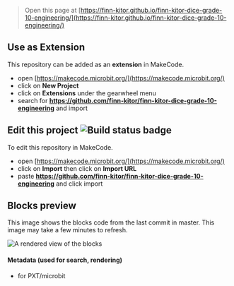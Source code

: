 
> Open this page at [https://finn-kitor.github.io/finn-kitor-dice-grade-10-engineering/](https://finn-kitor.github.io/finn-kitor-dice-grade-10-engineering/)

## Use as Extension

This repository can be added as an **extension** in MakeCode.

* open [https://makecode.microbit.org/](https://makecode.microbit.org/)
* click on **New Project**
* click on **Extensions** under the gearwheel menu
* search for **https://github.com/finn-kitor/finn-kitor-dice-grade-10-engineering** and import

## Edit this project ![Build status badge](https://github.com/finn-kitor/finn-kitor-dice-grade-10-engineering/workflows/MakeCode/badge.svg)

To edit this repository in MakeCode.

* open [https://makecode.microbit.org/](https://makecode.microbit.org/)
* click on **Import** then click on **Import URL**
* paste **https://github.com/finn-kitor/finn-kitor-dice-grade-10-engineering** and click import

## Blocks preview

This image shows the blocks code from the last commit in master.
This image may take a few minutes to refresh.

![A rendered view of the blocks](https://github.com/finn-kitor/finn-kitor-dice-grade-10-engineering/raw/master/.github/makecode/blocks.png)

#### Metadata (used for search, rendering)

* for PXT/microbit
<script src="https://makecode.com/gh-pages-embed.js"></script><script>makeCodeRender("{{ site.makecode.home_url }}", "{{ site.github.owner_name }}/{{ site.github.repository_name }}");</script>

